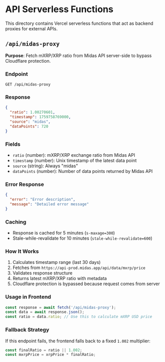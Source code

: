 # API Serverless Functions

This directory contains Vercel serverless functions that act as backend proxies for external APIs.

## `/api/midas-proxy`

**Purpose**: Fetch mXRP/XRP ratio from Midas API server-side to bypass Cloudflare protection.

### Endpoint
```
GET /api/midas-proxy
```

### Response
```json
{
  "ratio": 1.00270601,
  "timestamp": 1759758769000,
  "source": "midas",
  "dataPoints": 720
}
```

### Fields
- `ratio` (number): mXRP/XRP exchange ratio from Midas API
- `timestamp` (number): Unix timestamp of the latest data point
- `source` (string): Always "midas"
- `dataPoints` (number): Number of data points returned by Midas API

### Error Response
```json
{
  "error": "Error description",
  "message": "Detailed error message"
}
```

### Caching
- Response is cached for 5 minutes (`s-maxage=300`)
- Stale-while-revalidate for 10 minutes (`stale-while-revalidate=600`)

### How It Works
1. Calculates timestamp range (last 30 days)
2. Fetches from `https://api-prod.midas.app/api/data/mxrp/price`
3. Validates response structure
4. Returns latest mXRP/XRP ratio with metadata
5. Cloudflare protection is bypassed because request comes from server

### Usage in Frontend
```typescript
const response = await fetch('/api/midas-proxy');
const data = await response.json();
const ratio = data.ratio; // Use this to calculate mXRP USD price
```

### Fallback Strategy
If this endpoint fails, the frontend falls back to a fixed `1.002` multiplier:
```typescript
const finalRatio = ratio || 1.002;
const mxrpPrice = xrpPrice * finalRatio;
```
